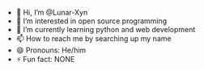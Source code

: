 - 👋 Hi, I’m @Lunar-Xyn
- 👀 I’m interested in open source programming 
- 🌱 I’m currently learning python and web development 
- 📫 How to reach me by searching up my name 
- 😄 Pronouns: He/him 
- ⚡ Fun fact: NONE 

<!---
Lunar-Xyn/Lunar-Xyn is a ✨ special ✨ repository because its `README.md` (this file) appears on your GitHub profile.
You can click the Preview link to take a look at your changes.
--->
